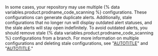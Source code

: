 In some cases, your repository may use multiple {% data variables.product.prodname_code_scanning %} configurations. These configurations can generate duplicate alerts. Additionally, stale configurations that no longer run will display outdated alert statuses, and the stale alerts will stay open indefinitely. To avoid outdated alerts, you should remove stale {% data variables.product.prodname_code_scanning %} configurations from a branch. For more information on multiple configurations and deleting stale configurations, see "[AUTOTITLE](/code-security/code-scanning/managing-code-scanning-alerts/about-code-scanning-alerts#about-alerts-from-multiple-configurations)" and "[AUTOTITLE](/code-security/code-scanning/managing-code-scanning-alerts/managing-code-scanning-alerts-for-your-repository#removing-stale-configurations-and-alerts-from-a-branch)."
